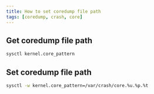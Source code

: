 ```yaml
---
title: How to set coredump file path
tags: [coredump, crash, core]
---
```


## Get coredump file path

```sh
sysctl kernel.core_pattern
```

## Set coredump file path

```sh
sysctl -w kernel.core_pattern=/var/crash/core.%u.%p.%t
```
